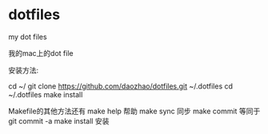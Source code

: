 dotfiles
========

my dot files 

我的mac上的dot file

安装方法:

cd ~/
git clone https://github.com/daozhao/dotfiles.git ~/.dotfiles
cd ~/.dotfiles
make install

Makefile的其他方法还有
make help 帮助
make sync 同步
make commit 等同于git commit -a
make install 安装
